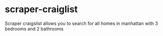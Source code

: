 # scraper-craiglist
Scraper craigslist allows you to search for all homes in manhattan with 3 bedrooms and 2 bathrooms
